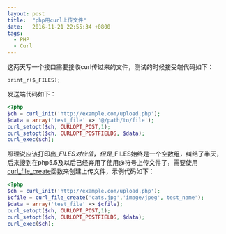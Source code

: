 ```yaml
---
layout: post
title:  "php用curl上传文件"
date:   2016-11-21 22:55:34 +0800
tags:
  - PHP
  - Curl
---
```


这两天写一个接口需要接收curl传过来的文件，测试的时候接受端代码如下：

    print_r($_FILES);    

发送端代码如下：
```php
<?php
$ch = curl_init('http://example.com/upload.php');
$data = array('test_file' => '@/path/to/file');
curl_setopt($ch, CURLOPT_POST,1);
curl_setopt($ch, CURLOPT_POSTFIELDS, $data);
curl_exec($ch);
```
照理说应该打印出$\_FILES对应值，但是$\_FILES始终是一个空数组，纠结了半天，后来搜到在php5.5及以后已经弃用了使用@符号上传文件了，需要使用[curl\_file\_create](http://php.net/curl\_file\_create)函数来创建上传文件，示例代码如下：
```php
<?php
$ch = curl_init('http://example.com/upload.php');
$cfile = curl_file_create('cats.jpg','image/jpeg','test_name');
$data = array('test_file' => $cfile);
curl_setopt($ch, CURLOPT_POST,1);
curl_setopt($ch, CURLOPT_POSTFIELDS, $data);
curl_exec($ch);
```